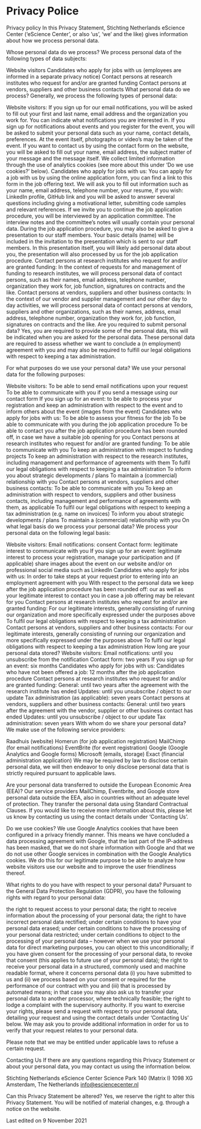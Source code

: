 # Privacy Police

Privacy policy
In this Privacy Statement, Stichting Netherlands eScience Center (‘eScience Center’, or also ‘us’, ‘we’ and the like) gives information about how we process personal data.

Whose personal data do we process?
We process personal data of the following types of data subjects:

Website visitors
Candidates who apply for jobs with us (employees are informed in a separate privacy notice)
Contact persons at research institutes who request for and/or are granted funding
Contact persons at vendors, suppliers and other business contacts
What personal data do we process?
Generally, we process the following types of personal data:

Website visitors:
If you sign up for our email notifications, you will be asked to fill out your first and last name, email address and the organization you work for. You can indicate what notifications you are interested in.
If you sign up for notifications about events and you register for the event, you will be asked to submit your personal data such as your name, contact details, preferences. At the event itself, photographs or video’s may be taken of the event.
If you want to contact us by using the contact form on the website, you will be asked to fill out your name, email address, the subject matter of your message and the message itself.
We collect limited information through the use of analytics cookies (see more about this under ‘Do we use cookies?’ below).
Candidates who apply for jobs with us:
You can apply for a job with us by using the online application form, you can find a link to this form in the job offering text. We will ask you to fill out information such as your name, email address, telephone number, your resume, if you wish: LinkedIn profile, GitHub link and you will be asked to answer several questions including giving a motivational letter, submitting code samples and relevant references.
If we invite you to continue the job application procedure, you will be interviewed by an application committee. The interview notes and the committee’s notes will usually contain your personal data.
During the job application procedure, you may also be asked to give a presentation to our staff members. Your basic details (name) will be included in the invitation to the presentation which is sent to our staff members. In this presentation itself, you will likely add personal data about you, the presentation will also processed by us for the job application procedure.
Contact persons at research institutes who request for and/or are granted funding:
In the context of requests for and management of funding to research institutes, we will process personal data of contact persons, such as their names, email address, telephone number, organization they work for, job function, signatures on contracts and the like.
Contact persons at vendors, suppliers and other business contacts:
In the context of our vendor and supplier management and our other day to day activities, we will process personal data of contact persons at vendors, suppliers and other organizations, such as their names, address, email address, telephone number, organization they work for, job function, signatures on contracts and the like.
Are you required to submit personal data?
Yes, you are required to provide some of the personal data, this will be indicated when you are asked for the personal data. These personal data are required to assess whether we want to conclude a (n employment) agreement with you and may also be required to fulfill our legal obligations with respect to keeping a tax administration.

For what purposes do we use your personal data?
We use your personal data for the following purposes:

Website visitors:
To be able to send email notifications upon your request
To be able to communicate with you if you send a message using our contact form
If you sign up for an event: to be able to process your registration and keep an administration with respect to the event and to inform others about the event (images from the event)
Candidates who apply for jobs with us:
To be able to assess your fitness for the job
To be able to communicate with you during the job application procedure
To be able to contact you after the job application procedure has been rounded off, in case we have a suitable job opening for you
Contact persons at research institutes who request for and/or are granted funding:
To be able to communicate with you
To keep an administration with respect to funding projects
To keep an administration with respect to the research institutes, including management and performance of agreements with them
To fulfil our legal obligations with respect to keeping a tax administration
To inform you about strategic developments / plans
To maintain a (commercial) relationship with you
Contact persons at vendors, suppliers and other business contacts:
To be able to communicate with you
To keep an administration with respect to vendors, suppliers and other business contacts, including management and performance of agreements with them, as applicable
To fulfil our legal obligations with respect to keeping a tax administration (e.g. name on invoices)
To inform you about strategic developments / plans
To maintain a (commercial) relationship with you
On what legal basis do we process your personal data?
We process your personal data on the following legal basis:

Website visitors:
Email notifications: consent
Contact form: legitimate interest to communicate with you
If you sign up for an event: legitimate interest to process your registration, manage your participation and (if applicable) share images about the event on our website and/or on professional social media such as LinkedIn
Candidates who apply for jobs with us:
In order to take steps at your request prior to entering into an employment agreement with you
With respect to the personal data we keep after the job application procedure has been rounded off: our as well as your legitimate interest to contact you in case a job offering may be relevant for you
Contact persons at research institutes who request for and/or are granted funding:
For our legitimate interests, generally consisting of running our organization and more specifically expressed under the purposes above
To fulfil our legal obligations with respect to keeping a tax administration
Contact persons at vendors, suppliers and other business contacts:
For our legitimate interests, generally consisting of running our organization and more specifically expressed under the purposes above
To fulfil our legal obligations with respect to keeping a tax administration
How long are your personal data stored?
Website visitors:
Email notifications: until you unsubscribe from the notification
Contact form: two years
If you sign up for an event: six months
Candidates who apply for jobs with us:
Candidates who have not been offered a job: 12 months after the job application procedure
Contact persons at research institutes who request for and/or are granted funding:
General: until two years after the agreement with the research institute has ended
Updates: until you unsubscribe / object to our update
Tax administration (as applicable): seven years
Contact persons at vendors, suppliers and other business contacts:
General: until two years after the agreement with the vendor, supplier or other business contact has ended
Updates: until you unsubscribe / object to our update
Tax administration: seven years
With whom do we share your personal data?
We make use of the following service providers:

Raadhuis (website)
Homerun (for job application registration)
MailChimp (for email notifications)
EventBrite (for event registration)
Google (Google Analytics and Google forms)
Microsoft (emails, storage)
Exact (financial administration application)
We may be required by law to disclose certain personal data, we will then endeavor to only disclose personal data that is strictly required pursuant to applicable laws.

Are your personal data transferred to outside the European Economic Area (EEA)?
Our service providers MailChimp, Eventbrite, and Google store personal data outside the EEA, also in countries without an adequate level of protection. They transfer the personal data using Standard Contractual Clauses. If you would like to receive more information about this, please let us know by contacting us using the contact details under ‘Contacting Us’.

Do we use cookies?
We use Google Analytics cookies that have been configured in a privacy friendly manner. This means we have concluded a data processing agreement with Google, that the last part of the IP-address has been masked, that we do not share information with Google and that we do not use other Google services in combination with the Google Analytics cookies. We do this for our legitimate purpose to be able to analyze how website visitors use our website and to improve the user friendliness thereof.

What rights to do you have with respect to your personal data?
Pursuant to the General Data Protection Regulation (GDPR), you have the following rights with regard to your personal data:

the right to request access to your personal data;
the right to receive information about the processing of your personal data;
the right to have incorrect personal data rectified;
under certain conditions to have your personal data erased;
under certain conditions to have the processing of your personal data restricted;
under certain conditions to object to the processing of your personal data – however when we use your personal data for direct marketing purposes, you can object to this unconditionally;
if you have given consent for the processing of your personal data, to revoke that consent (this applies to future use of your personal data);
the right to receive your personal data in a structured, commonly used and machine readable format, where it concerns personal data (i) you have submitted to us and (ii) we process based on your consent or required for the performance of our contract with you and (iii) that is processed by automated means; in that case you may also ask us to transfer your personal data to another processor, where technically feasible;
the right to lodge a complaint with the supervisory authority.
If you want to exercise your rights, please send a request with respect to your personal data, detailing your request and using the contact details under ‘Contacting Us’ below. We may ask you to provide additional information in order for us to verify that your request relates to your personal data.

Please note that we may be entitled under applicable laws to refuse a certain request.

Contacting Us
If there are any questions regarding this Privacy Statement or about your personal data, you may contact us using the information below.

Stichting Netherlands eScience Center
Science Park 140 (Matrix I)
1098 XG Amsterdam, The Netherlands
info@esciencecenter.nl

Can this Privacy Statement be altered?
Yes, we reserve the right to alter this Privacy Statement. You will be notified of material changes, e.g. through a notice on the website.

Last edited on 9 November 2021
